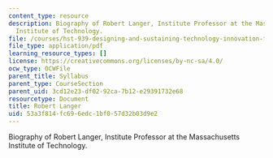 ```yaml
---
content_type: resource
description: Biography of Robert Langer, Institute Professor at the Massachusetts
  Institute of Technology.
file: /courses/hst-939-designing-and-sustaining-technology-innovation-for-global-health-practice-spring-2008/53a3f814fc696edc1bf057d32b03d9e2_robert_bio.pdf
file_type: application/pdf
learning_resource_types: []
license: https://creativecommons.org/licenses/by-nc-sa/4.0/
ocw_type: OCWFile
parent_title: Syllabus
parent_type: CourseSection
parent_uid: 3cd12e23-df02-92ca-7b12-e29391732e68
resourcetype: Document
title: Robert Langer
uid: 53a3f814-fc69-6edc-1bf0-57d32b03d9e2
---
```

Biography of Robert Langer, Institute Professor at the Massachusetts Institute of Technology.